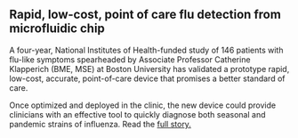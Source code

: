 ## Rapid, low-cost, point of care flu detection from microfluidic chip

<!--break-->
A four-year, National Institutes of Health-funded study of 146 patients with flu-like symptoms spearheaded by Associate Professor Catherine Klapperich (BME, MSE) at Boston University has validated a prototype rapid, low-cost, accurate, point-of-care device that promises a better standard of care.  
  
Once optimized and deployed in the clinic, the new device could provide clinicians with an effective tool to quickly diagnose both seasonal and pandemic strains of influenza. Read the [full story.](http://www.bu.edu/bme/2012/03/23/microfluidic-chip-demonstrates-rapid-low-cost-point-of-care-flu-detection/)